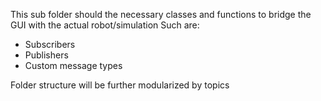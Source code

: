 This sub folder should the necessary classes and functions to bridge 
the GUI with the actual robot/simulation
Such are:
* Subscribers
* Publishers 
* Custom message types 

Folder structure will be further modularized by topics 
